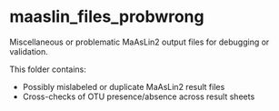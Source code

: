 # maaslin_files_probwrong

Miscellaneous or problematic MaAsLin2 output files for debugging or validation.

This folder contains:
- Possibly mislabeled or duplicate MaAsLin2 result files
- Cross-checks of OTU presence/absence across result sheets

